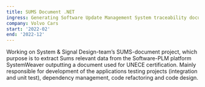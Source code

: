 ```yaml
---
title: SUMS Document .NET
ingress: Generating Software Update Management System traceability document for variant certifications.
company: Volvo Cars
start: '2022-02'
end: '2022-12' 
---
```

Working on System & Signal Design-team’s SUMS-document project, which
purpose is to extract Sums relevant data from the Software-PLM platform
SystemWeaver outputting a document used for UNECE certification. Mainly
responsible for development of the applications testing projects (integration
and unit test), dependency management, code refactoring and code design.
